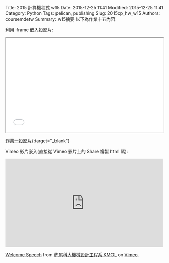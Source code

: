 Title: 2015 計算機程式 w15
Date: 2015-12-25 11:41
Modified: 2015-12-25 11:41
Category: Python
Tags: pelican, publishing
Slug: 2015cp_hw_w15
Authors: coursemdetw
Summary: w15摘要
以下為作業十五內容

利用 iframe 嵌入投影片:

<iframe src="w15.html" width="500" height="300"></iframe>

[作業一投影片](w15.html){:target="_blank"}

Vimeo 影片嵌入(直接從 Vimeo 影片上的 Share 複製 html 碼):

<iframe src="https://player.vimeo.com/video/137724068" width="500" height="281" frameborder="0" webkitallowfullscreen mozallowfullscreen allowfullscreen></iframe> <p><a href="https://vimeo.com/137724068">Welcome Speech</a> from <a href="https://vimeo.com/user24079973">虎尾科大機械設計工程系 KMOL</a> on <a href="https://vimeo.com">Vimeo</a>.</p>
